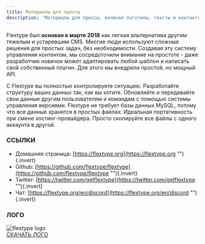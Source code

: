 ```yaml
---
title: Материалы для прессы
description: 'Материалы для прессы, включая логотипы, тексты и контактную информацию.'
---
```


Flextype был **основан в марте 2018** как легкая альтернатива другим тяжелым и устаревшим CMS. Многие люди используют сложные решения для простых задач, без необходимости. Создавая эту систему управления контентом, мы сосредоточили внимание на простоте - даже разработчик новичок может адаптировать любой шаблон и написать свой собственный плагин. Для этого мы внедрили простой, но мощный API.

С Flextype вы полностью контролируете ситуацию. Разработайте структуру ваших данных так, как вы хотите. Обновляйте и передавайте свои данные другим пользователям и командам с помощью системы управления версиями. Flextype не требует базы данных MySQL, потому что все данные хранятся в простых файлах. Идеальная портативность при смене хостинг-провайдера. Просто скопируйте все файлы с одного аккаунта в другой.

### ССЫЛКИ

- Домашняя страница: [https://flextype.org](https://flextype.org ""){.invert}
- Github: [https://github.com/flextype/flextype](https://github.com/flextype/flextype ""){.invert}
- Twitter: [https://twitter.com/getflextype](https://twitter.com/getflextype ""){.invert}
- Чат: [https://flextype.org/en/discord](https://flextype.org/en/discord ""){.invert}

### ЛОГО

<img src="[url]/api/images/ru/press-kit/flextype-logo.png?dpr=2&w=120&q=70&token=3b29b31ae05c89c2009f6e3f96e3d703" alt="flextype logo" />

<br>

<a class="no-underline uppercase text-center relative text-lg relative pl-6 pr-6 pt-2 pb-2 text-black bg-white border-black border-2 rounded-lg hover:bg-black hover:text-white hover:border-black" href="[url]/site/uploads/entries/en/press-kit/flextype-logo.png">
    СКАЧАТЬ ЛОГО
</a>
